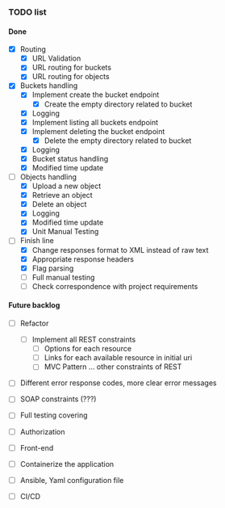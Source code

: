 ### TODO list

#### Done
- [x] Routing
	- [x] URL Validation
	- [x] URL routing for buckets
	- [x] URL routing for objects
- [x] Buckets handling
	- [X] Implement create the bucket  endpoint
		- [x] Create the empty directory related to bucket
	- [x] Logging
	- [x] Implement listing all buckets endpoint
	- [x] Implement deleting the bucket endpoint
		- [x] Delete the empty directory related to bucket
	- [x] Logging
	- [x] Bucket status handling
	- [x] Modified time update
- [ ] Objects handling
	- [x] Upload a new object
	- [x] Retrieve an object
	- [x] Delete an object
	- [x] Logging
	- [x] Modified time update
	- [x] Unit Manual Testing
- [ ] Finish line
	- [x] Change responses format to XML instead of raw text
	- [x] Appropriate response headers
	- [x] Flag parsing
	- [ ] Full manual testing
	- [ ] Check correspondence with project requirements

#### Future backlog
- [ ] Refactor
	- [ ] Implement all REST constraints 
		- [ ] Options for each resource
		- [ ] Links for each available resource in initial uri
		- [ ] MVC Pattern
		... other constraints of REST
- [ ] Different error response codes, more clear error messages
- [ ] SOAP constraints (???)
- [ ] Full testing covering
- [ ] Authorization
- [ ] Front-end 
- [ ] Containerize the application
- [ ] Ansible, Yaml configuration file
- [ ] CI/CD

